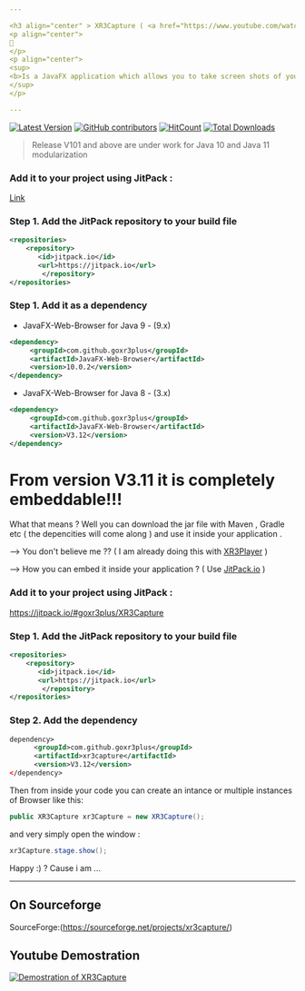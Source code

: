 ```yaml
---

<h3 align="center" > XR3Capture ( <a href="https://www.youtube.com/watch?v=s4TGWYBdv0E" target="_blank">Demo</a> )</h3>
<p align="center">
📸
</p>
<p align="center">
<sup>
<b>Is a JavaFX application which allows you to take screen shots of your computer and with the help of another app XR3ImageViewer you can also view the result image. </b>
</sup>
</p>

---
```


[![Latest Version](https://img.shields.io/github/release/goxr3plus/XR3Capture.svg?style=flat-square)](https://github.com/goxr3plus/XR3Capture/releases)
[![GitHub contributors][contributors-image]][contributors-url]
[![HitCount](http://hits.dwyl.io/goxr3plus/XR3Capture.svg)](http://hits.dwyl.io/goxr3plus/XR3Capture)
[![Total Downloads](https://img.shields.io/github/downloads/goxr3plus/XR3Capture/total.svg)](https://github.com/goxr3plus/XR3Capture/releases)

[contributors-url]: https://github.com/goxr3plus/XR3Capture/graphs/contributors
[contributors-image]: https://img.shields.io/github/contributors/goxr3plus/XR3Capture.svg

[jitpack-url]: https://jitpack.io/#goxr3plus/XR3Capture

> Release V101 and above are under work for Java 10 and Java 11 modularization 


### Add it to your project using JitPack :

[Link][jitpack-url]

### Step 1. Add the JitPack repository to your build file
``` XML
<repositories>
	<repository>
	   <id>jitpack.io</id>
	   <url>https://jitpack.io</url>
        </repository>
</repositories>
```

### Step 1. Add it as a dependency

* JavaFX-Web-Browser for Java 9 - (9.x)

``` XML
<dependency>
	 <groupId>com.github.goxr3plus</groupId>
	 <artifactId>JavaFX-Web-Browser</artifactId>
	 <version>10.0.2</version>
</dependency>
```

* JavaFX-Web-Browser for Java 8 - (3.x)

``` XML
<dependency>
	 <groupId>com.github.goxr3plus</groupId>
	 <artifactId>JavaFX-Web-Browser</artifactId>
	 <version>V3.12</version>
</dependency>
```


# From version V3.11 it is completely embeddable!!!

What that means ? Well you can download the jar file with Maven , Gradle etc ( the depencities will come along ) and use it inside your application . 

--> You don't believe me ?? ( I am already doing this with [XR3Player](https://github.com/goxr3plus/XR3Player) ) 

--> How you can embed it inside your application ? ( Use [JitPack.io](https://jitpack.io/#goxr3plus/XR3Capture/V3.12) )

### Add it to your project using JitPack :

https://jitpack.io/#goxr3plus/XR3Capture

### Step 1. Add the JitPack repository to your build file
``` XML
<repositories>
	<repository>
	   <id>jitpack.io</id>
	   <url>https://jitpack.io</url>
        </repository>
</repositories>
```

###  Step 2. Add the dependency
``` XML
dependency>
	  <groupId>com.github.goxr3plus</groupId>
	  <artifactId>xr3capture</artifactId>
	  <version>V3.12</version>
</dependency>
```

Then from inside your code you can create an intance or multiple instances of Browser like this:

``` JAVA
public XR3Capture xr3Capture = new XR3Capture();
```

and very simply open the  window :

```JAVA
xr3Capture.stage.show();
```

Happy :) ?  Cause i am ...

---

## On Sourceforge
 SourceForge:(https://sourceforge.net/projects/xr3capture/)

## Youtube Demostration
[![Demostration of XR3Capture](http://img.youtube.com/vi/s4TGWYBdv0E/0.jpg)](https://www.youtube.com/watch?v=s4TGWYBdv0E)
